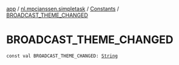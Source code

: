 [app](../../index.md) / [nl.mpcjanssen.simpletask](../index.md) / [Constants](index.md) / [BROADCAST_THEME_CHANGED](.)

# BROADCAST_THEME_CHANGED

`const val BROADCAST_THEME_CHANGED: `[`String`](https://kotlinlang.org/api/latest/jvm/stdlib/kotlin/-string/index.html)